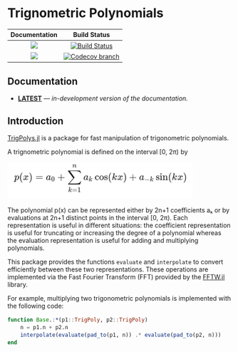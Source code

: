 # Trignometric Polynomials

| **Documentation** | **Build Status** |
|:-----------------:|:----------------:|
| [![][docs-stable-img]][docs-stable-url] | [![Build Status][build-img]][build-url] |
| [![][docs-latest-img]][docs-latest-url] | [![Codecov branch][codecov-img]][codecov-url] |


## Documentation

- [**LATEST**][docs-latest-url] &mdash; *in-development version of the documentation.*


## Introduction

[TrigPolys.jl](https://github.com/JuliaAlgebra/TrigPolys.jl) is a package for
fast manipulation of trigonometric polynomials.


A trignometric polynomial is defined on the interval [0, 2π) by

![Trig poly definition](img/trigpoly.png)

The polynomial p(x) can be represented either by 2n+1 coefficients aₖ or by
evaluations at 2n+1 distinct points in the interval [0, 2π). Each representation
is useful in different situations: the coefficient representation is useful for
truncating or increasing the degree of a polynomial whereas the evaluation
representation is useful for adding and multiplying polynomials.

This package provides the functions `evaluate` and `interpolate` to convert
efficiently between these two representations. These operations are implemented
via the Fast Fourier Transform (FFT) provided by the
[FFTW.jl](https://github.com/JuliaMath/FFTW.jl) library.

For example, multiplying two trigonometric polynomials is implemented with the
following code:

```julia
function Base.:*(p1::TrigPoly, p2::TrigPoly)
    n = p1.n + p2.n
    interpolate(evaluate(pad_to(p1, n)) .* evaluate(pad_to(p2, n)))
end
```


[docs-stable-img]: https://img.shields.io/badge/docs-stable-blue.svg
[docs-latest-img]: https://img.shields.io/badge/docs-latest-blue.svg
[docs-stable-url]: https://juliaalgebra.github.io/TrigPolys.jl/dev/
[docs-latest-url]: https://juliaalgebra.github.io/TrigPolys.jl/dev/

[build-img]: https://github.com/JuliaAlgebra/TrigPolys.jl/actions/workflows/ci.yml/badge.svg?branch=master
[build-url]: https://github.com/JuliaAlgebra/TrigPolys.jl/actions?query=workflow%3ACI
[codecov-img]: https://codecov.io/gh/JuliaAlgebra/TrigPolys.jl/branch/master/graph/badge.svg
[codecov-url]: https://codecov.io/gh/JuliaAlgebra/TrigPolys.jl/branch/master
